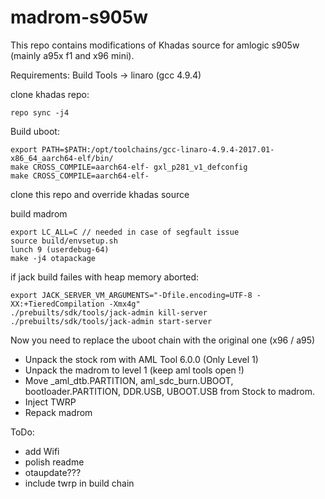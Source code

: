 # madrom-s905w

This repo contains modifications of Khadas source for amlogic s905w (mainly a95x f1 and x96 mini).


Requirements:
Build Tools -> linaro (gcc 4.9.4)

clone khadas repo:

```repo init --depth=1 -u https://github.com/khadas/android_manifest.git -b Nougat
repo sync -j4
```

Build uboot:
```
export PATH=$PATH:/opt/toolchains/gcc-linaro-4.9.4-2017.01-x86_64_aarch64-elf/bin/
make CROSS_COMPILE=aarch64-elf- gxl_p281_v1_defconfig
make CROSS_COMPILE=aarch64-elf-
```

clone this repo and override khadas source

build madrom

```
export LC_ALL=C // needed in case of segfault issue
source build/envsetup.sh
lunch 9 (userdebug-64)
make -j4 otapackage
```

if jack build failes with heap memory aborted:

```
export JACK_SERVER_VM_ARGUMENTS="-Dfile.encoding=UTF-8 -XX:+TieredCompilation -Xmx4g"
./prebuilts/sdk/tools/jack-admin kill-server
./prebuilts/sdk/tools/jack-admin start-server
```

Now you need to replace the uboot chain with the original one (x96 / a95)

- Unpack the stock rom with AML Tool 6.0.0 (Only Level 1)
- Unpack the madrom to level 1 (keep aml tools open !)
- Move _aml_dtb.PARTITION, aml_sdc_burn.UBOOT, bootloader.PARTITION, DDR.USB, UBOOT.USB from Stock to madrom.
- Inject TWRP
- Repack madrom

ToDo:
- add Wifi
- polish readme
- otaupdate???
- include twrp in build chain


